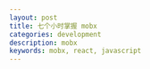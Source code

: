 ```yaml
---
layout: post
title: 七个小时掌握 mobx
categories: development
description: mobx
keywords: mobx, react, javascript
---
```



